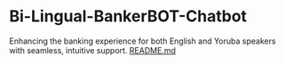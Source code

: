 # Bi-Lingual-BankerBOT-Chatbot
Enhancing the banking experience for both English and Yoruba speakers with seamless, intuitive support.
[README.md](https://github.com/user-attachments/files/18590694/README.md)
